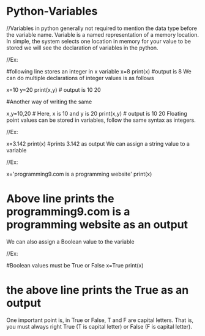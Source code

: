 # Python-Variables
//Variables in python generally not required to mention the data type before the variable name.  Variable is a named representation of a memory location.  In simple, the system selects one location in memory for your value to be stored
we will see the declaration of variables in the python.

//Ex:

#following line stores an integer in x variable
x=8
print(x) #output is 8
We can do multiple declarations of integer values is as follows

x=10
y=20
print(x,y) # output is 10 20

#Another way of writing the same

x,y=10,20 # Here, x is 10 and y is 20
print(x,y) # output is 10 20
Floating point values can be stored in variables, follow the same syntax as integers.

//Ex:

x=3.142
print(x) #prints 3.142 as output
We can assign a string value to a variable

//Ex:

x='programming9.com is a programming website'
print(x) 
# Above line prints the programming9.com is a programming website as an output
We can also assign a Boolean value to the variable

//Ex:

#Boolean values must be True or False
x=True
print(x)
# the above line prints the True as an output
One important point is, in True or False, T and F are capital letters. That is, you must always right True (T is capital letter) or False (F is capital letter).

 
